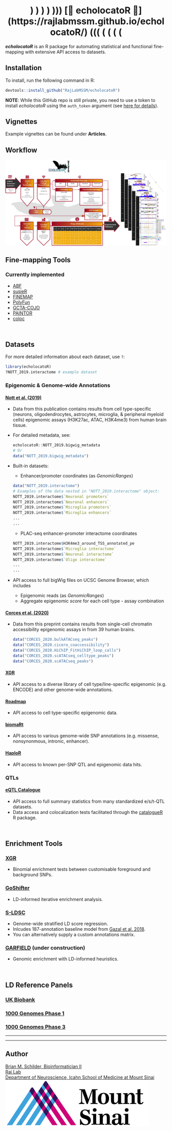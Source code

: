 <center><h1> )    )   )  ) ))) [🦇 echolocatoR  🦇](https://rajlabmssm.github.io/echolocatoR/) ((( (  (   (    ( </h1></center>  

__*echolocatoR*__ is an R package for automating statistical and functional fine-mapping with extensive API access to datasets.  

## Installation  

To install, run the following command in R:  
```R
devtools::install_github("RajLabMSSM/echolocatoR")
```  
**NOTE**: While this GitHub repo is still private, you need to use a token to install *echolocatoR* using the `auth_token` argument (see [here for details](http://devtools.r-lib.org/reference/install_github)).  


## Vignettes

Example vignettes can be found under **Articles**.  

## Workflow  

![echoFlow](./inst/images/PD_Finemapping_Flowchart_plus.png)

## Fine-mapping Tools  

### Currently implemented  
- [ABF](https://cran.r-project.org/web/packages/coloc/vignettes/vignette.html)  
- [susieR](https://github.com/stephenslab/susieR)  
- [FINEMAP](http://www.christianbenner.com)  
- [PolyFun](https://github.com/omerwe/polyfun)
- [GCTA-COJO](https://cnsgenomics.com/software/gcta/#COJO)
- [PAINTOR](https://github.com/gkichaev/PAINTOR_V3.0)  
- [coloc](https://cran.r-project.org/web/packages/coloc/vignettes/vignette.html)


<br>


## Datasets

For more detailed information about each dataset, use `?`:   
  ```R
  library(echolocatoR)
  ?NOTT_2019.interactome # example dataset
  ```

### Epigenomic & Genome-wide Annotations

#### [Nott et al. (2019)](https://science.sciencemag.org/content/366/6469/1134.abstract)
- Data from this publication contains results from cell type-specific (neurons, oligodendrocytes, astrocytes, microglia, & peripheral myeloid cells) epigenomic assays (H3K27ac, ATAC, H3K4me3) from human brain tissue.  

- For detailed metadata, see:
  ```R
  echolocatoR::NOTT_2019.bigwig_metadata
  # Or 
  data("NOTT_2019.bigwig_metadata")
  ```  
- Built-in datasets:  
  + Enhancer/promoter coordinates (as *GenomicRanges*)   
  ```R
  data("NOTT_2019.interactome")
  # Examples of the data nested in "NOTT_2019.interactome" object:
  NOTT_2019.interactome$`Neuronal promoters`
  NOTT_2019.interactome$`Neuronal enhancers`
  NOTT_2019.interactome$`Microglia promoters`
  NOTT_2019.interactome$`Microglia enhancers`
  ...
  ...
  ```
  + PLAC-seq enhancer-promoter interactome coordinates   
  ```R
  NOTT_2019.interactome$H3K4me3_around_TSS_annotated_pe
  NOTT_2019.interactome$`Microglia interactome`
  NOTT_2019.interactome$`Neuronal interactome`
  NOTT_2019.interactome$`Oligo interactome`
  ...
  ...
  ```
- API access to full bigWig files on UCSC Genome Browser, which includes  
  + Epigenomic reads (as *GenomicRanges*)  
  + Aggregate epigenomic *score* for each cell type - assay combination     
  
#### [Corces et al. (2020)](https://www.biorxiv.org/content/10.1101/2020.01.06.896159v1)  
- Data from this preprint contains results from single-cell chromatin accessibility epigenomic assays in from 39 human brains. 
  ```R
  data("CORCES_2020.bulkATACseq_peaks")
  data("CORCES_2020.cicero_coaccessibility")
  data("CORCES_2020.HiChIP_FitHiChIP_loop_calls")
  data("CORCES_2020.scATACseq_celltype_peaks")
  data("CORCES_2020.scATACseq_peaks")
  ```
  
#### [XGR](http://xgr.r-forge.r-project.org)    
- API access to a diverse library of cell type/line-specific epigenomic (e.g. ENCODE) and other genome-wide annotations.    


#### [Roadmap](http://www.roadmapepigenomics.org)  
- API access to cell type-specific epigenomic data.  

#### [biomaRt](https://bioconductor.org/packages/release/bioc/html/biomaRt.html)  
- API access to various genome-wide SNP annotations (e.g. missense, nonsynonmous, intronic, enhancer).  

#### [HaploR](https://cran.r-project.org/web/packages/haploR/vignettes/haplor-vignette.html)  
- API access to known per-SNP QTL and epigenomic data hits.  

### QTLs

#### [eQTL Catalogue](https://www.ebi.ac.uk/eqtl/)  
- API access to full summary statistics from many standardized e/s/t-QTL datasets.  
- Data access and colocalization tests facilitated through the [catalogueR](https://github.com/RajLabMSSM/catalogueR) R package.  

<br>


## Enrichment Tools

### [XGR](http://xgr.r-forge.r-project.org)   
- Binomial enrichment tests between customisable foreground and background SNPs.  

### [GoShifter](https://github.com/immunogenomics/goshifter)  
- LD-informed iterative enrichment analysis.

### [S-LDSC](https://www.nature.com/articles/ng.3954)
- Genome-wide stratified LD score regression.
- Inlcudes 187-annotation baseline model from [Gazal et al. 2018](https://www.nature.com/articles/s41588-018-0231-8).  
- You can alternatively supply a custom annotations matrix.

### [GARFIELD](https://www.bioconductor.org/packages/release/bioc/html/garfield.html) (**under construction**)
- Genomic enrichment with LD-informed heuristics.   


<br>


## LD Reference Panels  

### [UK Biobank](https://www.ukbiobank.ac.uk)
### [1000 Genomes Phase 1](https://www.internationalgenome.org)  
### [1000 Genomes Phase 3](https://www.internationalgenome.org)  


<hr><hr>

## Author

<a href="https://bschilder.github.io/BMSchilder/" target="_blank">Brian M. Schilder, Bioinformatician II</a>  
<a href="https://rajlab.org" target="_blank">Raj Lab</a>  
<a href="https://icahn.mssm.edu/about/departments/neuroscience" target="_blank">Department of Neuroscience, Icahn School of Medicine at Mount Sinai</a>  
![Sinai](./inst/images/sinai.png)
